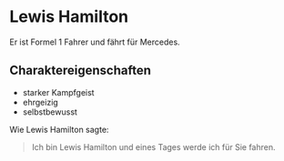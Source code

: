 # Lewis Hamilton
Er ist Formel 1 Fahrer und fährt für Mercedes.

## Charaktereigenschaften
* starker Kampfgeist 
* ehrgeizig
* selbstbewusst





Wie Lewis Hamilton sagte:
> Ich bin Lewis Hamilton und eines Tages werde ich für Sie fahren.